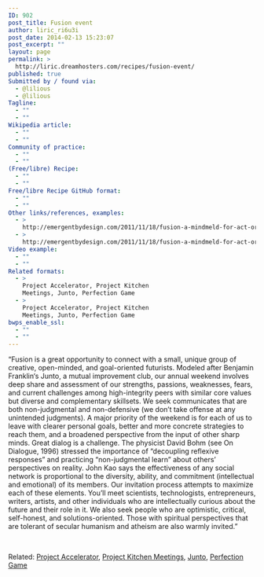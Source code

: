 ```yaml
---
ID: 902
post_title: Fusion event
author: liric_ri6u3i
post_date: 2014-02-13 15:23:07
post_excerpt: ""
layout: page
permalink: >
  http://liric.dreamhosters.com/recipes/fusion-event/
published: true
Submitted by / found via:
  - @lilious
  - @lilious
Tagline:
  - ""
  - ""
Wikipedia article:
  - ""
  - ""
Community of practice:
  - ""
  - ""
(Free/libre) Recipe:
  - ""
  - ""
Free/libre Recipe GitHub format:
  - ""
  - ""
Other links/references, examples:
  - >
    http://emergentbydesign.com/2011/11/18/fusion-a-mindmeld-for-act-oriented-change-agents/
  - >
    http://emergentbydesign.com/2011/11/18/fusion-a-mindmeld-for-act-oriented-change-agents/
Video example:
  - ""
  - ""
Related formats:
  - >
    Project Accelerator, Project Kitchen
    Meetings, Junto, Perfection Game
  - >
    Project Accelerator, Project Kitchen
    Meetings, Junto, Perfection Game
bwps_enable_ssl:
  - ""
  - ""
---
```

“Fusion is a great opportunity to connect with a small, unique group of creative, open-minded, and goal-oriented futurists. Modeled after Benjamin Franklin‘s Junto, a mutual improvement club, our annual weekend involves deep share and assessment of our strengths, passions, weaknesses, fears, and current challenges among high-integrity peers with similar core values but diverse and complementary skillsets. We seek communicates that are both non-judgmental and non-defensive (we don’t take offense at any unintended judgments). A major priority of the weekend is for each of us to leave with clearer personal goals, better and more concrete strategies to reach them, and a broadened perspective from the input of other sharp minds. Great dialog is a challenge. The physicist David Bohm (see On Dialogue, 1996) stressed the importance of “decoupling reflexive responses” and practicing “non-judgmental learn” about others’ perspectives on reality. John Kao says the effectiveness of any social network is proportional to the diversity, ability, and commitment (intellectual and emotional) of its members. Our invitation process attempts to maximize each of these elements. You’ll meet scientists, technologists, entrepreneurs, writers, artists, and other individuals who are intellectually curious about the future and their role in it. We also seek people who are optimistic, critical, self-honest, and solutions-oriented. Those with spiritual perspectives that are tolerant of secular humanism and atheism are also warmly invited.”

&nbsp;

Related: <a title="Accélérateur de projet / Project accelerator" href="http://www.co-creative-recipes.cc/recipes/accelerateur-de-projet-project-accelerator/">Project Accelerator</a>, <a title="Project Kitchen Meetings" href="http://www.co-creative-recipes.cc/recipes/project-kitchen-meetings/">Project Kitchen Meetings</a>, <a title="Junto" href="http://www.co-creative-recipes.cc/recipes/junto/">Junto</a>, <a title="Perfection Game" href="http://www.co-creative-recipes.cc/recipes/perfection-game/">Perfection Game</a><a title="Fusion event" href="http://www.co-creative-recipes.cc/recipes/fusion-event/">
</a>